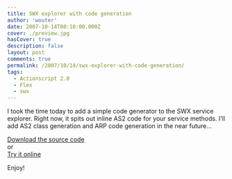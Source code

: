 ```yaml
---
title: SWX explorer with code generation
author: 'wouter'
date: 2007-10-14T00:10:00.000Z
cover: ./preview.jpg
hasCover: true
description: false
layout: post
comments: true
permalink: /2007/10/14/swx-explorer-with-code-generation/
tags:
  - Actionscript 2.0
  - Flex
  - swx
---
```

I took the time today to add a simple code generator to the SWX service explorer. Right now, it spits out inline AS2 code for your service methods. I’ll add AS2 class generation and ARP code generation in the near future…

[Download the source code][1]  
or  
[Try it online][2]

Enjoy!

 [1]: /wp-content/uploads/2007/10/swx_explorer_codegenerator_01.zip ""
 [2]: http://labs.aboutme.be/swx/php/explorer/